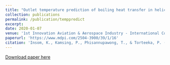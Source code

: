 ```yaml
---
title: "Outlet temperature prediction of boiling heat transfer in helical coils through artificial neural network"
collection: publications
permalink: /publication/temppredict
excerpt:
date: 2020-01-07
venue: '1st Innovation Aviation & Aerospace Industry - International Conference 2020'
paperurl: 'https://www.mdpi.com/2504-3900/39/1/16'
citation: 'Insom, K., Kamsing, P., Phisannupawong, T., & Torteeka, P. (2020). Outlet temperature prediction of boiling heat transfer in helical coils through artificial neural network. Innovation Aviation &amp; Aerospace Industry - International Conference 2020. https://doi.org/10.3390/proceedings2019039016 '
---
```

[Download paper here](https://www.mdpi.com/2504-3900/39/1/16)